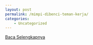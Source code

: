 ```yaml
---
layout: post
permalink: /mimpi-dibenci-teman-kerja/
categories:
    - Uncategorized
---
```


[Baca Selengkapnya](/06)
